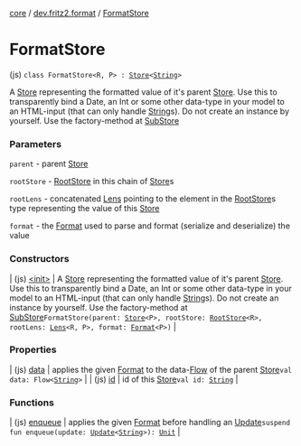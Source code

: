 [core](../../index.md) / [dev.fritz2.format](../index.md) / [FormatStore](./index.md)

# FormatStore

(js) `class FormatStore<R, P> : `[`Store`](../../dev.fritz2.binding/-store/index.md)`<`[`String`](https://kotlinlang.org/api/latest/jvm/stdlib/kotlin/-string/index.html)`>`

A [Store](../../dev.fritz2.binding/-store/index.md) representing the formatted value of it's parent [Store](../../dev.fritz2.binding/-store/index.md).
Use this to transparently bind a Date, an Int or some other data-type in your model to an HTML-input (that can only handle [String](https://kotlinlang.org/api/latest/jvm/stdlib/kotlin/-string/index.html)s).
Do not create an instance by yourself. Use the factory-method at [SubStore](#)

### Parameters

`parent` - parent [Store](../../dev.fritz2.binding/-store/index.md)

`rootStore` - [RootStore](../../dev.fritz2.binding/-root-store/index.md) in this chain of [Store](../../dev.fritz2.binding/-store/index.md)s

`rootLens` - concatenated [Lens](../../dev.fritz2.lenses/-lens/index.md#dev.fritz2.lenses.Lens) pointing to the element in the [RootStore](../../dev.fritz2.binding/-root-store/index.md)s type representing the value of this [Store](../../dev.fritz2.binding/-store/index.md)

`format` - the [Format](../-format/index.md#dev.fritz2.format.Format) used to parse and format (serialize and deserialize) the value

### Constructors

| (js) [&lt;init&gt;](-init-.md) | A [Store](../../dev.fritz2.binding/-store/index.md) representing the formatted value of it's parent [Store](../../dev.fritz2.binding/-store/index.md). Use this to transparently bind a Date, an Int or some other data-type in your model to an HTML-input (that can only handle [String](https://kotlinlang.org/api/latest/jvm/stdlib/kotlin/-string/index.html)s). Do not create an instance by yourself. Use the factory-method at [SubStore](#)`FormatStore(parent: `[`Store`](../../dev.fritz2.binding/-store/index.md)`<P>, rootStore: `[`RootStore`](../../dev.fritz2.binding/-root-store/index.md)`<R>, rootLens: `[`Lens`](../../dev.fritz2.lenses/-lens/index.md)`<R, P>, format: `[`Format`](../-format/index.md)`<P>)` |

### Properties

| (js) [data](data.md) | applies the given [Format](../-format/index.md#dev.fritz2.format.Format) to the data-[Flow](#) of the parent [Store](../../dev.fritz2.binding/-store/index.md)`val data: Flow<`[`String`](https://kotlinlang.org/api/latest/jvm/stdlib/kotlin/-string/index.html)`>` |
| (js) [id](id.md) | id of this [Store](../../dev.fritz2.binding/-store/index.md)`val id: `[`String`](https://kotlinlang.org/api/latest/jvm/stdlib/kotlin/-string/index.html) |

### Functions

| (js) [enqueue](enqueue.md) | applies the given [Format](../-format/index.md#dev.fritz2.format.Format) before handling an [Update](../../dev.fritz2.binding/-update.md)`suspend fun enqueue(update: `[`Update`](../../dev.fritz2.binding/-update.md)`<`[`String`](https://kotlinlang.org/api/latest/jvm/stdlib/kotlin/-string/index.html)`>): `[`Unit`](https://kotlinlang.org/api/latest/jvm/stdlib/kotlin/-unit/index.html) |

